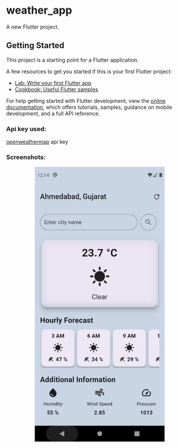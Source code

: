 # weather_app

A new Flutter project.

## Getting Started

This project is a starting point for a Flutter application.

A few resources to get you started if this is your first Flutter project:

- [Lab: Write your first Flutter app](https://docs.flutter.dev/get-started/codelab)
- [Cookbook: Useful Flutter samples](https://docs.flutter.dev/cookbook)

For help getting started with Flutter development, view the
[online documentation](https://docs.flutter.dev/), which offers tutorials,
samples, guidance on mobile development, and a full API reference.
### Api key used: 
[openweathermap](https://openweathermap.org/api_keys/) api key 


### Screenshots:
<p align="center" >
  <img src="https://github.com/dinesh-saini814/flutter_weather_app/blob/main/assets/icon/Screenshot_1700419493.png" alt="App Screenshot" width="350" title="App Screenshot">
  
</p>
